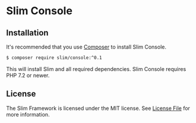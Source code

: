 # Slim Console

## Installation

It's recommended that you use [Composer](https://getcomposer.org/) to install Slim Console.

```bash
$ composer require slim/console:^0.1
```

This will install Slim and all required dependencies. Slim Console requires PHP 7.2 or newer.

## License

The Slim Framework is licensed under the MIT license. See [License File](LICENSE.md) for more information.
